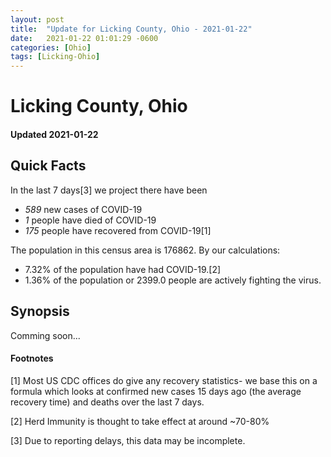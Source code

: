 ```yaml
---
layout: post
title:  "Update for Licking County, Ohio - 2021-01-22"
date:   2021-01-22 01:01:29 -0600
categories: [Ohio]
tags: [Licking-Ohio]
---
```


# Licking County, Ohio
#### Updated 2021-01-22

## Quick Facts

In the last 7 days[3] we project there have been
- *589* new cases of COVID-19
- *1* people have died of COVID-19
- *175* people have recovered from COVID-19[1]

The population in this census area is 176862. By our calculations:
- 7.32% of the population have had COVID-19.[2]
- 1.36% of the population or 2399.0 people are actively fighting the virus.

## Synopsis

Comming soon...


#### Footnotes

[1] Most US CDC offices do give any recovery statistics- we base this on a formula which looks at confirmed new cases
15 days ago (the average recovery time) and deaths over the last 7 days.

[2] Herd Immunity is thought to take effect at around ~70-80%

[3] Due to reporting delays, this data may be incomplete.
 
    
